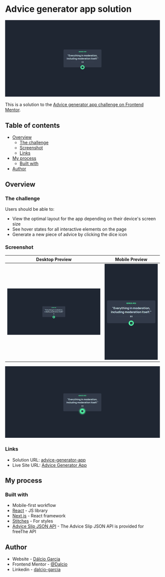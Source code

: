 # Advice generator app solution

![Desktop Previewr](./screenshots/desktop-preview.png)

This is a solution to the [Advice generator app challenge on Frontend Mentor](https://www.frontendmentor.io/challenges/advice-generator-app-QdUG-13db).

## Table of contents

- [Overview](#overview)
  - [The challenge](#the-challenge)
  - [Screenshot](#screenshot)
  - [Links](#links)
- [My process](#my-process)
  - [Built with](#built-with)
- [Author](#author)

## Overview

### The challenge

Users should be able to:

- View the optimal layout for the app depending on their device's screen size
- See hover states for all interactive elements on the page
- Generate a new piece of advice by clicking the dice icon

### Screenshot

| Desktop Preview                                       | Mobile Preview                                       |
| ----------------------------------------------------- | ---------------------------------------------------- |
| ![Desktop Preview](./screenshots/desktop-preview.png) | ![Desktop Preview](./screenshots/mobile-preview.png) |

![Desktop Preview](./screenshots/desktop-hover.png)

### Links

- Solution URL: [advice-generator-app](https://github.com/Dalcio/advice-generator-app)
- Live Site URL: [Advice Generator App](http://get-advice.vercel.app)

## My process

### Built with

- Mobile-first workflow
- [React](https://reactjs.org/) - JS library
- [Next.js](https://nextjs.org/) - React framework
- [Stitches](advice-generator-app) - For styles
- [Advice Slip JSON API](https://api.adviceslip.com/) - The Advice Slip JSON API is provided for freeThe API

## Author

- Website - [Dálcio Garcia](https://dalciogarcia.vercel.app)
- Frontend Mentor - [@Dalcio](https://www.frontendmentor.io/profile/dalcio)
- Linkedin - [dalcio-garcia](https://www.linkedin.com/in/dalcio-garcia)
